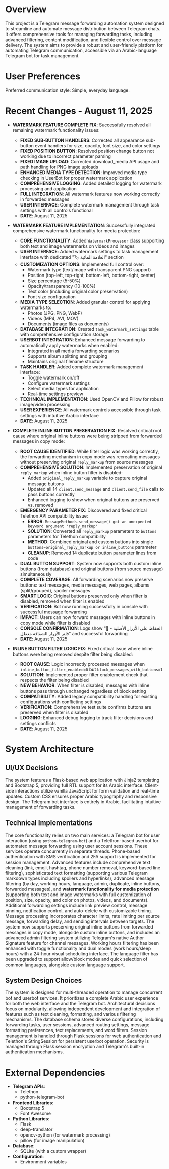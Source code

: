 # Overview
This project is a Telegram message forwarding automation system designed to streamline and automate message distribution between Telegram chats. It offers comprehensive tools for managing forwarding tasks, including advanced filtering, content modification, and flexible control over message delivery. The system aims to provide a robust and user-friendly platform for automating Telegram communication, accessible via an Arabic-language Telegram bot for task management.

# User Preferences
Preferred communication style: Simple, everyday language.

# Recent Changes - August 11, 2025

- **WATERMARK FEATURE COMPLETE FIX**: Successfully resolved all remaining watermark functionality issues:
  - **FIXED SUB-BUTTON HANDLERS**: Corrected all appearance sub-button event handlers for size, opacity, font size, and color settings
  - **FIXED POSITION BUTTON**: Resolved position change button not working due to incorrect parameter parsing
  - **FIXED IMAGE UPLOAD**: Corrected download_media API usage and path handling for PNG image uploads
  - **ENHANCED MEDIA TYPE DETECTION**: Improved media type checking in UserBot for proper watermark application
  - **COMPREHENSIVE LOGGING**: Added detailed logging for watermark processing and application
  - **FULL INTEGRATION**: All watermark features now working correctly in forwarded messages
  - **USER INTERFACE**: Complete watermark management through task settings with all controls functional
  - **DATE**: August 11, 2025

- **WATERMARK FEATURE IMPLEMENTATION**: Successfully integrated comprehensive watermark functionality for media protection:
  - **CORE FUNCTIONALITY**: Added `WatermarkProcessor` class supporting both text and image watermarks on videos and images
  - **USER INTERFACE**: Added watermark settings to task management interface with dedicated "🏷️ العلامة المائية" section
  - **CUSTOMIZATION OPTIONS**: Implemented full control over:
    - Watermark type (text/image with transparent PNG support)
    - Position (top-left, top-right, bottom-left, bottom-right, center)
    - Size percentage (5-50%)
    - Opacity/transparency (10-100%)
    - Text color (including original color preservation)
    - Font size configuration
  - **MEDIA TYPE SELECTION**: Added granular control for applying watermarks to:
    - Photos (JPG, PNG, WebP)
    - Videos (MP4, AVI, MOV)
    - Documents (image files as documents)
  - **DATABASE INTEGRATION**: Created `task_watermark_settings` table with comprehensive configuration storage
  - **USERBOT INTEGRATION**: Enhanced message forwarding to automatically apply watermarks when enabled:
    - Integrated in all media forwarding scenarios
    - Supports album splitting and grouping
    - Maintains original filename structure
  - **TASK HANDLER**: Added complete watermark management interface:
    - Toggle watermark on/off
    - Configure watermark settings
    - Select media types for application
    - Real-time settings preview
  - **TECHNICAL IMPLEMENTATION**: Used OpenCV and Pillow for robust image/video processing
  - **USER EXPERIENCE**: All watermark controls accessible through task settings with intuitive Arabic interface
  - **DATE**: August 11, 2025

- **COMPLETE INLINE BUTTON PRESERVATION FIX**: Resolved critical root cause where original inline buttons were being stripped from forwarded messages in copy mode:
  - **ROOT CAUSE IDENTIFIED**: While filter logic was working correctly, the forwarding mechanism in copy mode was recreating messages without preserving original `reply_markup` from source messages
  - **COMPREHENSIVE SOLUTION**: Implemented preservation of original `reply_markup` when inline button filter is disabled:
    - Added `original_reply_markup` variable to capture original message buttons
    - Updated all 14 `client.send_message` and `client.send_file` calls to pass buttons correctly
    - Enhanced logging to show when original buttons are preserved vs. removed
  - **EMERGENCY PARAMETER FIX**: Discovered and fixed critical Telethon API compatibility issue:
    - **ERROR**: `MessageMethods.send_message() got an unexpected keyword argument 'reply_markup'`
    - **SOLUTION**: Converted all `reply_markup` parameters to `buttons` parameters for Telethon compatibility
    - **METHOD**: Combined original and custom buttons into single `buttons=original_reply_markup or inline_buttons` parameter
    - **CLEANUP**: Removed 14 duplicate button parameter lines from code
  - **DUAL BUTTON SUPPORT**: System now supports both custom inline buttons (from database) and original buttons (from source message) simultaneously
  - **COMPLETE COVERAGE**: All forwarding scenarios now preserve buttons: text messages, media messages, web pages, albums (split/grouped), spoiler messages
  - **SMART LOGIC**: Original buttons preserved only when filter is disabled, removed when filter is enabled
  - **VERIFICATION**: Bot now running successfully in console with successful message forwarding
  - **IMPACT**: Users can now forward messages with inline buttons in copy mode while filter is disabled
  - **CONSOLE CONFIRMATION**: Logs show "🔘 الحفاظ على الأزرار الأصلية - فلتر الأزرار الشفافة معطل" and successful forwarding
  - **DATE**: August 11, 2025

- **INLINE BUTTON FILTER LOGIC FIX**: Fixed critical issue where inline buttons were being removed despite filter being disabled:
  - **ROOT CAUSE**: Logic incorrectly processed messages when `inline_button_filter_enabled=0` but `block_messages_with_buttons=1`
  - **SOLUTION**: Implemented proper filter enablement check that respects the filter being disabled
  - **NEW BEHAVIOR**: When filter is disabled, messages with inline buttons pass through unchanged regardless of block setting
  - **COMPATIBILITY**: Added legacy compatibility handling for existing configurations with conflicting settings
  - **VERIFICATION**: Comprehensive test suite confirms buttons are preserved when filter is disabled
  - **LOGGING**: Enhanced debug logging to track filter decisions and settings conflicts
  - **DATE**: August 11, 2025

# System Architecture
## UI/UX Decisions
The system features a Flask-based web application with Jinja2 templating and Bootstrap 5, providing full RTL support for its Arabic interface. Client-side interactions utilize vanilla JavaScript for form validation and real-time updates. Custom CSS ensures proper Arabic typography and responsive design. The Telegram bot interface is entirely in Arabic, facilitating intuitive management of forwarding tasks.

## Technical Implementations
The core functionality relies on two main services: a Telegram bot for user interaction (using `python-telegram-bot`) and a Telethon-based userbot for automated message forwarding using user account sessions. These services operate concurrently in separate threads. Phone-based authentication with SMS verification and 2FA support is implemented for session management. Advanced features include comprehensive text cleaning (link, emoji, hashtag, phone number removal, keyword-based line filtering), sophisticated text formatting (supporting various Telegram markdown types including spoilers and hyperlinks), advanced message filtering (by day, working hours, language, admin, duplicate, inline buttons, forwarded messages), and **watermark functionality for media protection** (supporting both text and image watermarks with full customization of position, size, opacity, and color on photos, videos, and documents). Additional forwarding settings include link preview control, message pinning, notification control, and auto-delete with customizable timing. Message processing incorporates character limits, rate limiting per source message, forwarding delay, and sending intervals between targets. The system now supports preserving original inline buttons from forwarded messages in copy mode, alongside custom inline buttons, and includes an advanced admin filtering system utilizing Telegram's native Author Signature feature for channel messages. Working hours filtering has been enhanced with toggle functionality and dual modes (work hours/sleep hours) with a 24-hour visual scheduling interface. The language filter has been upgraded to support allow/block modes and quick selection of common languages, alongside custom language support.

## System Design Choices
The system is designed for multi-threaded operation to manage concurrent bot and userbot services. It prioritizes a complete Arabic user experience for both the web interface and the Telegram bot. Architectural decisions focus on modularity, allowing independent development and integration of features such as text cleaning, formatting, and various filtering mechanisms. The database schema stores diverse configurations, including forwarding tasks, user sessions, advanced routing settings, message formatting preferences, text replacements, and word filters. Session management is handled through Flask sessions for web authentication and Telethon's StringSession for persistent userbot operation. Security is managed through Flask session encryption and Telegram's built-in authentication mechanisms.

# External Dependencies
- **Telegram APIs**:
    - Telethon
    - python-telegram-bot
- **Frontend Libraries**:
    - Bootstrap 5
    - Font Awesome
- **Python Libraries**:
    - Flask
    - deep-translator
    - opencv-python (for watermark processing)
    - pillow (for image manipulation)
- **Database**:
    - SQLite (with a custom wrapper)
- **Configuration**:
    - Environment variables